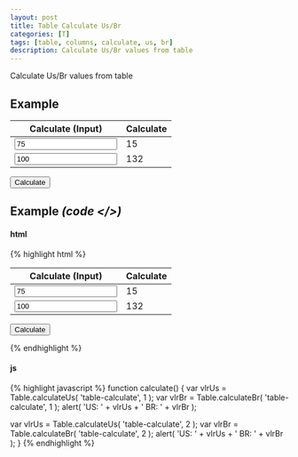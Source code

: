 ```yaml
---
layout: post
title: Table Calculate Us/Br
categories: [T]
tags: [table, columns, calculate, us, br]
description: Calculate Us/Br values from table
---
```


Calculate Us/Br values from table

## Example

<table id="table-calculate" class="table" >
  <thead>
    <tr>
      <th>Calculate (Input)</th>
      <th>Calculate</th>
    </tr>
  </thead>
  <tbody>
    <tr>
      <td><input class="form-control" type="text" value="75"></td>
      <td>15</td>
    </tr>
    <tr>
      <td><input class="form-control" type="text" value="100"></td>
      <td>132</td>
    </tr>
  </tbody>
</table>

<form class="form-inline" role="form" >
  <button type="button" class="btn btn-default" onclick="javascript:calculate()" >Calculate</button>
</form>

<script>
function calculate() {
  var vlrUs = Table.calculateUs( 'table-calculate', 1 );
  var vlrBr = Table.calculateBr( 'table-calculate', 1 );
  alert( 'US: ' + vlrUs + ' BR: ' + vlrBr );

  var vlrUs = Table.calculateUs( 'table-calculate', 2 );
  var vlrBr = Table.calculateBr( 'table-calculate', 2 );
  alert( 'US: ' + vlrUs + ' BR: ' + vlrBr );
}
</script>

## Example <i>(code </>)</i>

#### html

{% highlight html %}
<table id="table-calculate" class="table" >
  <thead>
    <tr>
      <th>Calculate (Input)</th>
      <th>Calculate</th>
    </tr>
  </thead>
  <tbody>
    <tr>
      <td><input class="form-control" type="text" value="75"></td>
      <td>15</td>
    </tr>
    <tr>
      <td><input class="form-control" type="text" value="100"></td>
      <td>132</td>
    </tr>
  </tbody>
</table>

<form class="form-inline" role="form" >
  <button type="button" class="btn btn-default" onclick="javascript:calculate()" >Calculate</button>
</form>
{% endhighlight %}

#### js

{% highlight javascript %}
function calculate() {
  var vlrUs = Table.calculateUs( 'table-calculate', 1 );
  var vlrBr = Table.calculateBr( 'table-calculate', 1 );
  alert( 'US: ' + vlrUs + ' BR: ' + vlrBr );

  var vlrUs = Table.calculateUs( 'table-calculate', 2 );
  var vlrBr = Table.calculateBr( 'table-calculate', 2 );
  alert( 'US: ' + vlrUs + ' BR: ' + vlrBr );
}
{% endhighlight %}
